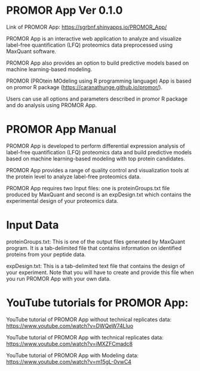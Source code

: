 # PROMOR App Ver 0.1.0

Link of PROMOR App: https://sgrbnf.shinyapps.io/PROMOR_App/

PROMOR App is an interactive web application to analyze and visualize label-free quantification (LFQ) proteomics data preprocessed using MaxQuant software.

PROMOR App also provides an option to build predictive models based on machine learning-based modeling.

PROMOR (PROtein MOdeling using R programming language) App is based on promor R package (https://caranathunge.github.io/promor/).

Users can use all options and parameters described in promor R package and do analysis using PROMOR App.

# PROMOR App Manual

PROMOR App is developed to perform differential expression analysis of label-free quantification (LFQ) proteomics data and build predictive models based on machine learning-based modeling with top protein candidates.

PROMOR App provides a range of quality control and visualization tools at the protein level to analyze label-free proteomics data.

PROMOR App requires two Input files: one is proteinGroups.txt file produced by MaxQuant and second is an expDesign.txt which contains the experimental design of your proteomics data.

# Input Data
proteinGroups.txt: This is one of the output files generated by MaxQuant program. It is a tab-delimited file that contains information on identified proteins from your peptide data.

expDesign.txt: This is a tab-delimited text file that contains the design of your experiment. Note that you will have to create and provide this file when you run PROMOR App with your own data.

# YouTube tutorials for PROMOR App:
YouTube tutorial of PROMOR App without technical replicates data: https://www.youtube.com/watch?v=DWQeW74Lluo

YouTube tutorial of PROMOR App with technical replicates data: https://www.youtube.com/watch?v=iMXZFCmadc8

YouTube tutorial of PROMOR App with Modeling data: https://www.youtube.com/watch?v=m15gL-0vwC4
